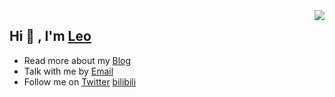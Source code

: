 <img align="right" src="https://github-readme-stats.vercel.app/api/top-langs/?username=wangrunlin&layout=compact" />

## Hi 👋 , I'm [Leo](https://wangrunlin.com/)

- Read more about my [Blog](https://wangrunlin.com/blog)
- Talk with me by [Email](mailto:leo@runlin.live)
- Follow me on [Twitter](https://twitter.com/Leo36363824) [bilibili](https://space.bilibili.com/294989861)
